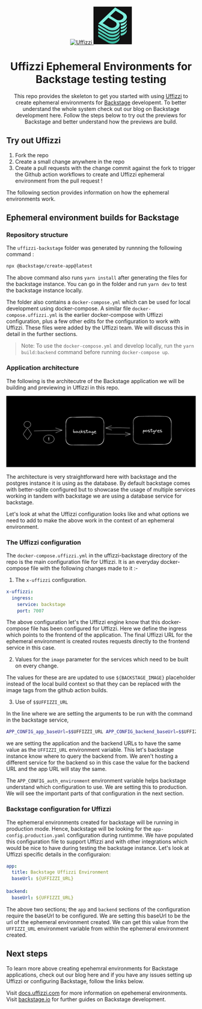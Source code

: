 <p align="center">   
  <a href="https://uffizzi.com">
    <img alt="Uffizzi" src="https://avatars.githubusercontent.com/u/68303350?s=200&v=4" width="100" />
  </a>
  <a href="https://backstage.io">
    <img alt="Backstage" src="public/backstage.jpeg" height="100" />
  </a>
</p>
<h1 align="center">
 Uffizzi Ephemeral Environments for Backstage testing testing
</h1>
<p align="center">
This repo provides the skeleton to get you started with using <a href="https://github.com/UffizziCloud/uffizzi">Uffizzi</a> to create ephemeral environments for <a href="https://github.com/backstage/backstage">Backstage</a> developemt. To better understand the whole system check out our blog on Backstage development here. Follow the steps below to try out the previews for Backstage and better understand how the previews are build.
</p>

## Try out Uffizzi

1. Fork the repo
2. Create a small change anywhere in the repo
3. Create a pull requests with the change commit against the fork to trigger the Github action workflows to create and Uffizzi ephemeral environment from the pull request !

The following section provides information on how the ephemeral environments work.

## Ephemeral environment builds for Backstage

### Repository structure

The `uffizzi-backstage` folder was generated by runnning the following command :

```bash
npx @backstage/create-app@latest
```

The above command also runs `yarn install` after generating the files for the backstage instance. You can go in the folder and run `yarn dev` to test the backstage instance locally.  

The folder also contains a `docker-compose.yml` which can be used for local development using docker-compose. A similar file `docker-compose.uffizzi.yml` is the earlier docker-compose with Uffizzi configuration, plus a few other edits for the configuration to work with Uffizzi. These files were added by the Uffizzi team. We will discuss this in detail in the further sections. 

> Note: To use the `docker-compose.yml` and develop locally, run the `yarn build:backend` command before running `docker-compose up`.


### Application architecture 

The following is the architecutre of the Backstage application we will be building and previewing in Uffizzi in this repo. 

![alt text](public/backstage_arch.png?raw=true "backstage architecture in this repo")

The architecture is very straightforward here with backstage and the postgres instance it is using as the database. By default backstage comes with better-sqlite configured but to showcase the usage of multiple services working in tandem with backstage we are using a database service for backstage.

Let's look at what the Uffizzi configuration looks like and what options we need to add to make the above work in the context of an ephemeral environment. 

### The Uffizzi configuration

The `docker-compose.uffizzi.yml` in the uffizzi-backstage directory of the repo is the main configuration file for Uffizzi. It is an everyday docker-compose file with the following changes made to it :-

1. The `x-uffizzi` configuration. 

```yaml
x-uffizzi:
  ingress:
    service: backstage
    port: 7007
```

The above configuration let's the Uffizzi engine know that this docker-compose file has been configured for Uffizzi. Here we define the ingress which points to the frontend of the application. The final Uffizzi URL for the ephemeral environment is created routes requests directly to the frontend service in this case.

2. Values for the `image` parameter for the services which need to be built on every change.

The values for these are are updated to use `${BACKSTAGE_IMAGE}` placeholder instead of the local build context so that they can be replaced with the image tags from the github action builds.

3. Use of `$$UFFIZZI_URL`

In the line where we are setting the arguments to be run with the command in the backstage service, 

```bash
APP_CONFIG_app_baseUrl=$$UFFIZZI_URL APP_CONFIG_backend_baseUrl=$$UFFIZZI_URL APP_CONFIG_auth_environment='production' node packages/backend --config app-config.yaml
```

we are setting the application and the backend URLs to have the same value as the `UFFIZZI_URL` environment variable. This let's backstage instance know where to query the backend from. We aren't hosting a different service for the backend so in this case the value for the backend URL and the app URL will stay the same.

The `APP_CONFIG_auth_environment` environment variable helps backstage understand which configuration to use. We are setting this to production. We will see the important parts of that configuration in the next section.

###  Backstage configuration for Uffizzi

The ephemeral environments created for backstage will be running in production mode. Hence, backstage will be looking for the `app-config.production.yaml` configuration during runtimme. We have populated this configuration file to support Uffizzi and with other integrations which would be nice to have during testing the backstage instance. Let's look at Uffizzi specific details in the configuraion:

```yaml
app:
  title: Backstage Uffizzi Environment
  baseUrl: ${UFFIZZI_URL}

backend:
  baseUrl: ${UFFIZZI_URL}
```

The above two sections; the `app` and `backend` sections of the configuration require the baseUrl to be configured. We are setting this baseUrl to be the url of the ephemeral environment created. We can get this value from the `UFFIZZI_URL` environment variable from within the ephemeral environment created. 

## Next steps

To learn more above creating epehemral environments for Backstage applications, check out our blog here and if you have any issues setting up Uffizzi or configuring Backstage, follow the links below.

Visit [docs.uffizzi.com](https://docs.uffizzi.com) for more information on epehemeral environments.
Visit [backstage.io](https://backstage.io) for further guides on Backstage development.
